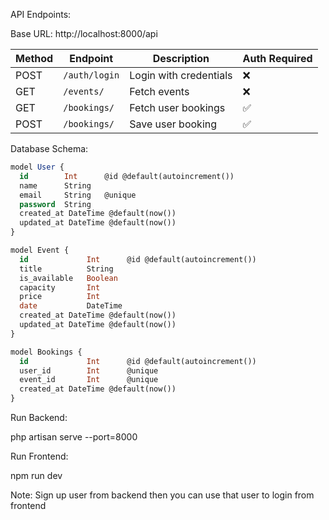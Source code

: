 
API Endpoints:

Base URL: http://localhost:8000/api

| Method | Endpoint         | Description            | Auth Required |
| ------ | ---------------- | ---------------------- | ------------- |
| POST   | `/auth/login`    | Login with credentials | ❌            |
| GET    | `/events/`       | Fetch events           | ❌            |
| GET    | `/bookings/`     | Fetch user bookings    | ✅            |
| POST   | `/bookings/`     | Save user booking      | ✅            |


Database Schema:
```sql
model User {
  id        Int      @id @default(autoincrement())
  name      String
  email     String   @unique
  password  String
  created_at DateTime @default(now())
  updated_at DateTime @default(now())
}

model Event {
  id             Int      @id @default(autoincrement())
  title          String
  is_available   Boolean
  capacity       Int
  price          Int
  date           DateTime 
  created_at DateTime @default(now())
  updated_at DateTime @default(now())
}

model Bookings {
  id             Int      @id @default(autoincrement())
  user_id        Int      @unique
  event_id       Int      @unique
  created_at DateTime @default(now())
}
```

Run Backend:

php artisan serve --port=8000

Run Frontend: 

npm run dev

Note: Sign up user from backend then you can use that user to login from frontend
